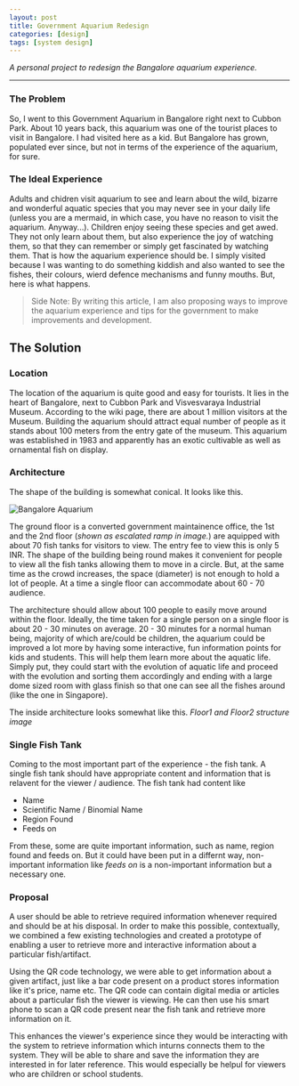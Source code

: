 ```yaml
---
layout: post
title: Government Aquarium Redesign
categories: [design]
tags: [system design]
---
```


*A personal project to redesign the Bangalore aquarium experience.*

-----
<!--more-->

### The Problem

So, I went to this Government Aquarium in Bangalore right next to Cubbon Park. About 10 years back, this aquarium was one of the tourist places to visit in Bangalore. I had visited here as a kid. But Bangalore has grown, populated ever since, but not in terms of the experience of the aquarium, for sure. 

### The Ideal Experience

Adults and chidren visit aquarium to see and learn about the wild, bizarre and wonderful aquatic species that you may never see in your daily life (unless you are a mermaid, in which case, you have no reason to visit the aquarium. Anyway...). Children enjoy seeing these species and get awed. They not only learn about them, but also experience the joy of watching them, so that they can remember or simply get fascinated by watching them. That is how the aquarium experience should be. I simply visited because I was wanting to do something kiddish and also wanted to see the fishes, their colours, wierd defence mechanisms and funny mouths. But, here is what happens.

> Side Note: By writing this article, I am also proposing ways to improve the aquarium experience and tips for the government to make improvements and development.


## The Solution

### Location

The location of the aquarium is quite good and easy for tourists. It lies in the heart of Bangalore, next to Cubbon Park and Visvesvaraya Industrial Museum. According to the wiki page, there are about 1 million visitors at the Museum. Building the aquarium should attract equal number of people as it stands about 100 meters from the entry gate of the museum. This aquarium was established in 1983 and apparently has an exotic cultivable as well as ornamental fish on display. 

### Architecture

The shape of the building is somewhat conical. It looks like this.

![Bangalore Aquarium](http://admirableindia.com/wp-content/images/karnataka/DSCN0807.jpg)

The ground floor is a converted government maintainence office, the 1st and the 2nd floor (*shown as escalated ramp in image.*) are aquipped with about 70 fish tanks for visitors to view. The entry fee to view this is only 5 INR. The shape of the building being round makes it convenient for people to view all the fish tanks allowing them to move in a circle. But, at the same time as the crowd increases, the space (diameter) is not enough to hold a lot of people. At a time a single floor can accommodate about 60 - 70 audience.

The architecture should allow about 100 people to easily move around within the floor. Ideally, the time taken for a single person on a single floor is about 20 - 30 minutes on average. 20 - 30 minutes for a normal human being, majority of which are/could be children, the aquarium could be improved a lot more by having some interactive, fun information points for kids and students. This will help them learn more about the aquatic life. Simply put, they could start with the evolution of aquatic life and proceed with the evolution and sorting them accordingly and ending with a large dome sized room with glass finish so that one can see all the fishes around (like the one in Singapore).

The inside architecture looks somewhat like this.
_Floor1 and Floor2 structure image_

### Single Fish Tank

Coming to the most important part of the experience - the fish tank. A single fish tank should have appropriate content and information that is relavent for the viewer / audience. The fish tank had content like

- Name
- Scientific Name / Binomial Name
- Region Found
- Feeds on

From these, some are quite important information, such as name, region found and feeds on. But it could have been put in a differnt way, non-important information like *feeds on* is a non-important information but a necessary one.

### Proposal

A user should be able to retrieve required information whenever required and should be at his disposal. In order to make this possible, contextually, we combined a few existing technologies and created a prototype of enabling a user to retrieve more and interactive information about a particular fish/artifact.

Using the QR code technology, we were able to get information about a given artifact, just like a bar code present on a product stores information like it's price, name etc. The QR code can contain digital media or articles about a particular fish the viewer is viewing. He can then use his smart phone to scan a QR code present near the fish tank and retrieve more information on it.

This enhances the viewer's experience since they would be interacting with the system to retrieve information which inturns connects them to the system. They will be able to share and save the information they are interested in for later reference. This would especially be helpul for viewers who are children or school students.
